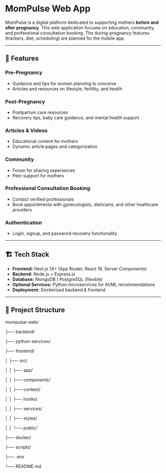 # MomPulse Web App

MomPulse is a digital platform dedicated to supporting mothers **before and after pregnancy**. This web application focuses on education, community, and professional consultation booking. The during-pregnancy features (trackers, diet, scheduling) are planned for the mobile app.

---

## 🌟 Features

### Pre-Pregnancy
- Guidance and tips for women planning to conceive
- Articles and resources on lifestyle, fertility, and health

### Post-Pregnancy
- Postpartum care resources
- Recovery tips, baby care guidance, and mental health support

### Articles & Videos
- Educational content for mothers
- Dynamic article pages and categorization

### Community
- Forum for sharing experiences
- Peer support for mothers

### Professional Consultation Booking
- Contact verified professionals
- Book appointments with gynecologists, dieticians, and other healthcare providers

### Authentication
- Login, signup, and password recovery functionality

---

## 🏗️ Tech Stack

- **Frontend:** Next.js 14+ (App Router, React 18, Server Components)
- **Backend:** Node.js + Express.js
- **Database:** MongoDB / PostgreSQL (flexible)
- **Optional Services:** Python microservices for AI/ML recommendations
- **Deployment:** Dockerized backend & frontend

---

## 📁 Project Structure

mompulse-web/

├── backend/

├── python-services/

├── frontend/

│ ├── src/

│ │ ├── app/

│ │ ├── components/

│ │ ├── context/

│ │ ├── hooks/

│ │ ├── services/

│ │ ├── styles/

│ │ └── public/

├── docker/

├── scripts/

├── .env

└── README.md
